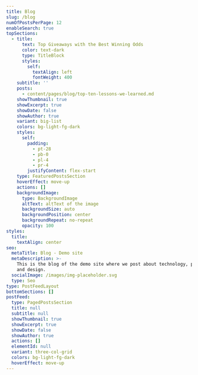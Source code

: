 ```yaml
---
title: Blog
slug: /blog
numOfPostsPerPage: 12
enableSearch: true
topSections:
  - title:
      text: Top Giveaways with the Best Winning Odds
      color: text-dark
      type: TitleBlock
      styles:
        self:
          textAlign: left
          fontWeight: 400
    subtitle: ''
    posts:
      - content/pages/blog/top-ten-lessons-we-learned.md
    showThumbnail: true
    showExcerpt: true
    showDate: false
    showAuthor: true
    variant: big-list
    colors: bg-light-fg-dark
    styles:
      self:
        padding:
          - pt-28
          - pb-0
          - pl-4
          - pr-4
        justifyContent: flex-start
    type: FeaturedPostsSection
    hoverEffect: move-up
    actions: []
    backgroundImage:
      type: BackgroundImage
      altText: altText of the image
      backgroundSize: auto
      backgroundPosition: center
      backgroundRepeat: no-repeat
      opacity: 100
styles:
  title:
    textAlign: center
seo:
  metaTitle: Blog - Demo site
  metaDescription: >-
    This is the blog of the demo site where we post about technology, product,
    and design.
  socialImage: /images/img-placeholder.svg
  type: Seo
type: PostFeedLayout
bottomSections: []
postFeed:
  type: PagedPostsSection
  title: null
  subtitle: null
  showThumbnail: true
  showExcerpt: true
  showDate: false
  showAuthor: true
  actions: []
  elementId: null
  variant: three-col-grid
  colors: bg-light-fg-dark
  hoverEffect: move-up
---
```

